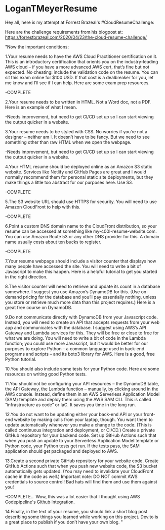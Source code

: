 # LoganTMeyerResume
Hey all, here is my attempt at Forrest Brazeal's #CloudResumeChallenge:

Here are the challenge requirements from his blogpost at: https://forrestbrazeal.com/2020/04/23/the-cloud-resume-challenge/

"Now the important conditions:

1.Your resume needs to have the AWS Cloud Practitioner certification on it. This is an introductory certification that orients you on the industry-leading AWS cloud – if you have a more advanced AWS cert, that’s fine but not expected. No cheating: include the validation code on the resume. You can sit this exam online for $100 USD. If that cost is a dealbreaker for you, let me know and I’ll see if I can help. Here are some exam prep resources.

-COMPLETE

2.Your resume needs to be written in HTML. Not a Word doc, not a PDF. Here is an example of what I mean.

-Needs improvement, but need to get CI/CD set up so I can start viewing the output quicker in a website.

3.Your resume needs to be styled with CSS. No worries if you’re not a designer – neither am I. It doesn’t have to be fancy. But we need to see something other than raw HTML when we open the webpage.

-Needs improvement, but need to get CI/CD set up so I can start viewing the output quicker in a website.

4.Your HTML resume should be deployed online as an Amazon S3 static website. Services like Netlify and GitHub Pages are great and I would normally recommend them for personal static site deployments, but they make things a little too abstract for our purposes here. Use S3.

-COMPLETE

5.The S3 website URL should use HTTPS for security. You will need to use Amazon CloudFront to help with this.

-COMPLETE

6.Point a custom DNS domain name to the CloudFront distribution, so your resume can be accessed at something like my-c00l-resume-website.com. You can use Amazon Route 53 or any other DNS provider for this. A domain name usually costs about ten bucks to register.

-COMPLETE

7.Your resume webpage should include a visitor counter that displays how many people have accessed the site. You will need to write a bit of Javascript to make this happen. Here is a helpful tutorial to get you started in the right direction.

8.The visitor counter will need to retrieve and update its count in a database somewhere. I suggest you use Amazon’s DynamoDB for this. (Use on-demand pricing for the database and you’ll pay essentially nothing, unless you store or retrieve much more data than this project requires.) Here is a great free course on DynamoDB.

9.Do not communicate directly with DynamoDB from your Javascript code. Instead, you will need to create an API that accepts requests from your web app and communicates with the database. I suggest using AWS’s API Gateway and Lambda services for this. They will be free or close to free for what we are doing. You will need to write a bit of code in the Lambda function; you could use more Javascript, but it would be better for our purposes to explore Python – a common language used in back-end programs and scripts – and its boto3 library for AWS. Here is a good, free Python tutorial.

10.You should also include some tests for your Python code. Here are some resources on writing good Python tests.

11.You should not be configuring your API resources – the DynamoDB table, the API Gateway, the Lambda function – manually, by clicking around in the AWS console. Instead, define them in an AWS Serverless Application Model (SAM) template and deploy them using the AWS SAM CLI. This is called “infrastructure as code” or IaC. It saves you time in the long run.

12.You do not want to be updating either your back-end API or your front-end website by making calls from your laptop, though. You want them to update automatically whenever you make a change to the code. (This is called continuous integration and deployment, or CI/CD.) Create a private GitHub repository for your backend code. Set up GitHub Actions such that when you push an update to your Serverless Application Model template or Python code, your Python tests get run. If the tests pass, the SAM application should get packaged and deployed to AWS.

13.Create a second private GitHub repository for your website code. Create GitHub Actions such that when you push new website code, the S3 bucket automatically gets updated. (You may need to invalidate your CloudFront cache in the code as well.) Important note: DO NOT commit AWS credentials to source control! Bad hats will find them and use them against you!

-COMPLETE... Wow, this was a lot easier that I thought using AWS Codepipeline's Github Integration.

14.Finally, in the text of your resume, you should link a short blog post describing some things you learned while working on this project. Dev.to is a great place to publish if you don’t have your own blog.
"
